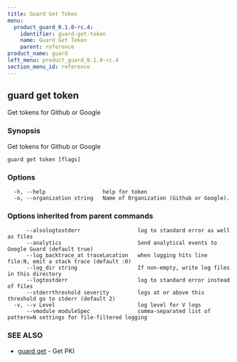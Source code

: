 ```yaml
---
title: Guard Get Token
menu:
  product_guard_0.1.0-rc.4:
    identifier: guard-get-token
    name: Guard Get Token
    parent: reference
product_name: guard
left_menu: product_guard_0.1.0-rc.4
section_menu_id: reference
---
```

## guard get token

Get tokens for Github or Google

### Synopsis


Get tokens for Github or Google

```
guard get token [flags]
```

### Options

```
  -h, --help                  help for token
  -o, --organization string   Name of Organization (Github or Google).
```

### Options inherited from parent commands

```
      --alsologtostderr                  log to standard error as well as files
      --analytics                        Send analytical events to Google Guard (default true)
      --log_backtrace_at traceLocation   when logging hits line file:N, emit a stack trace (default :0)
      --log_dir string                   If non-empty, write log files in this directory
      --logtostderr                      log to standard error instead of files
      --stderrthreshold severity         logs at or above this threshold go to stderr (default 2)
  -v, --v Level                          log level for V logs
      --vmodule moduleSpec               comma-separated list of pattern=N settings for file-filtered logging
```

### SEE ALSO
* [guard get](/docs/reference/guard_get.md)	 - Get PKI

